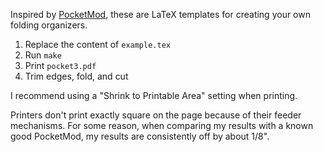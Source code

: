 Inspired by [PocketMod](http://www.pocketmod.com/), these are LaTeX
templates for creating your own folding organizers.

1. Replace the content of `example.tex`
2. Run `make`
3. Print `pocket3.pdf`
4. Trim edges, fold, and cut

I recommend using a "Shrink to Printable Area" setting when printing.

Printers don't print exactly square on the page because of their
feeder mechanisms.  For some reason, when comparing my results with a
known good PocketMod, my results are consistently off by about 1/8".
